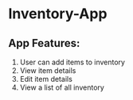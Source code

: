 # Inventory-App

## App Features:
1. User can add items to inventory
2. View item details
3. Edit item details
4. View a list of all inventory
